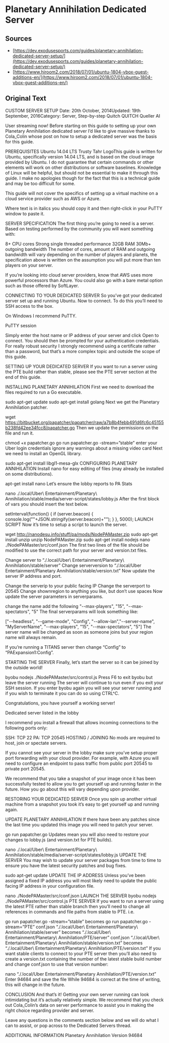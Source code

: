 # Planetary Annihilation Dedicated Server

## Sources

- [https://dev.exodusesports.com/guides/planetary-annihilation-dedicated-server-setup/](https://dev.exodusesports.com/guides/planetary-annihilation-dedicated-server-setup/)
- [https://www.hiroom2.com/2018/07/01/ubuntu-1804-vbox-guest-additions-en/](https://www.hiroom2.com/2018/07/01/ubuntu-1804-vbox-guest-additions-en/)

## Original Text

CUSTOM SERVER SETUP
Date: 20th October, 2014Updated: 19th September, 2016Category: Server, Step-by-step
Quitch
QUITCH
Queller AI
   
User streaming now!
Before starting on this guide to setting up your own Planetary Annihilation dedicated server I’d like to give massive thanks to Cola_Colin whose post on how to setup a dedicated server was the basis for this guide.

PREREQUISITES
Ubuntu 14.04 LTS Trusty Tahr LogoThis guide is written for Ubuntu, specifically version 14.04 LTS, and is based on the cloud image provided by Ubuntu. I do not guarantee that certain commands or other elements will work on other distributions or software baselines. Knowledge of Linux will be helpful, but should not be essential to make it through this guide. I make no apologies though for the fact that this is a technical guide and may be too difficult for some.

This guide will not cover the specifics of setting up a virtual machine on a cloud service provider such as AWS or Azure.

Where text is in italics you should copy it and then right-click in your PuTTY window to paste it.

SERVER SPECIFICATION
The first thing you’re going to need is a server. Based on testing performed by the community you will want something with:

8+ CPU cores
Strong single threaded performance
32GB RAM
30Mb+ outgoing bandwidth
The number of cores, amount of RAM and outgoing bandwidth will vary depending on the number of players and planets, the specification above is written on the assumption you will put more than ten players on your server.

If you’re looking into cloud server providers, know that AWS uses more powerful processors than Azure. You could also go with a bare metal option such as those offered by SoftLayer.

CONNECTING TO YOUR DEDICATED SERVER
So you’ve got your dedicated server set up and running Ubuntu. Now to connect. To do this you’ll need to SSH access to the box.

On Windows I recommend PuTTY.

PuTTY session

Simply enter the host name or IP address of your server and click Open to connect. You should then be prompted for your authentication credentials. For really robust security I strongly recommend using a certificate rather than a password, but that’s a more complex topic and outside the scope of this guide.

SETTING UP YOUR DEDICATED SERVER
If you want to run a server using the PTE build rather than stable, please see the PTE server section at the end of this guide.

INSTALLING PLANETARY ANNIHILATION
First we need to download the files required to run a Go executable.

sudo apt-get update
sudo apt-get install golang
Next we get the Planetary Annihilation patcher.

wget https://bitbucket.org/papatcher/papatcher/raw/a7b8b4febb491d6fc6c45155b238fd42ee34fcc8/papatcher.go
Then we update the permissions on the file and run it.

chmod +x papatcher.go
go run papatcher.go -stream=”stable”
enter your Uber login credentials
ignore any warnings about a missing video card
Next we need to install an OpenGL library.

sudo apt-get install libgl1-mesa-glx
CONFIGURING PLANETARY ANNIHILATION
Install nano for easy editing of files (may already be installed on some distributions).

apt-get install nano
Let’s ensure the lobby reports to PA Stats

nano ./.local/Uber\ Entertainment/Planetary\ Annihilation/stable/media/server-script/states/lobby.js
After the first block of vars you should insert the text below.

setInterval(function() {
if (server.beacon) {
console.log("<BACON>"+JSON.stringify(server.beacon)+"</BACON>");
}
}, 5000);
LAUNCH SCRIPT
Now it’s time to setup a script to launch the server.

wget http://nanodesu.info/stuff/pa/mods/NodePAMaster.zip
sudo apt-get install unzip
unzip NodePAMaster.zip
sudo apt-get install nodejs
nano ./NodePAMaster/src/conf.json
The first two lines of the file should be modified to use the correct path for your server and version.txt files.

Change server to “./.local/Uber\ Entertainment/Planetary\ Annihilation/stable/server”
Change serverversion to “./.local/Uber Entertainment/Planetary Annihilation/stable/version.txt”
Now update the server IP address and port.

Change the serverip to your public facing IP
Change the serverport to 20545
Change shownregion to anything you like, but don’t use spaces
Now update the server parameters in serverparams.

change the name
add the following
"--max-players", "15", "--max-spectators", "5"
The final serverparams will look something like:

["--headless", "--game-mode", "Config", "--allow-lan","--server-name", "MyServerName", "--max-players", "15", "--max-spectators", "5"]
The server name will be changed as soon as someone joins but your region name will always remain.

If you’re running a TITANS server then change “Config” to “PAExpansion1:Config”.

STARTING THE SERVER
Finally, let’s start the server so it can be joined by the outside world!

byobu
nodejs ./NodePAMaster/src/control.js
Press F6 to exit byobu but leave the server running
The server will continue to run even if you exit your SSH session. If you enter byobu again you will see your server running and if you wish to terminate it you can do so using CTRL^C.

Congratulations, you have yourself a working server!

Dedicated server listed in the lobby

I recommend you install a firewall that allows incoming connections to the following ports only:

SSH: TCP 22
PA: TCP 20545
HOSTING / JOINING
No mods are required to host, join or spectate servers.

If you cannot see your server in the lobby make sure you’ve setup proper port forwarding with your cloud provider. For example, with Azure you will need to configure an endpoint to pass traffic from public port 20545 to private port 20545.

We recommend that you take a snapshot of your image once it has been successfully tested to allow you to get yourself up and running faster in the future. How you go about this will vary depending upon provider.

RESTORING YOUR DEDICATED SERVER
Once you spin up another virtual machine from a snapshot you took it’s easy to get yourself up and running again.

UPDATE PLANETARY ANNIHILATION
If there have been any patches since the last time you updated this image you will need to patch your server.

go run papatcher.go
Updates mean you will also need to restore your changes to lobby.js (and version.txt for PTE builds).

nano ./.local/Uber\ Entertainment/Planetary\ Annihilation/stable/media/server-script/states/lobby.js
UPDATE THE SERVER
You may wish to update your server packages from time to time to ensure you have the latest security patches and bug fixes.

sudo apt-get update
UPDATE THE IP ADDRESS
Unless you’ve been assigned a fixed IP address you will most likely need to update the public facing IP address in your configuration file.

nano ./NodePAMaster/src/conf.json
LAUNCH THE SERVER
byobu
nodejs ./NodePAMaster/src/control.js
PTE SERVER
If you want to run a server using the latest PTE rather than stable branch then you’ll need to change all references in commands and file paths from stable to PTE. i.e.

go run papatcher.go -stream=”stable” becomes go run papatcher.go -stream=”PTE”
conf.json “./.local/Uber\ Entertainment/Planetary\ Annihilation/stable/server” becomes “./.local/Uber\ Entertainment/Planetary\ Annihilation/PTE/server”
conf.json “./.local/Uber\ Entertainment/Planetary\ Annihilation/stable/version.txt” becomes “./.local/Uber\ Entertainment/Planetary\ Annihilation/PTE/version.txt”
If you want stable clients to connect to your PTE server then you’ll also need to create a version.txt containing the number of the latest stable build number and change conf.json to use that version number:

nano “./.local/Uber Entertainment/Planetary Annihilation/PTE/version.txt”
Enter 94684 and save the file
While 94684 is correct at the time of writing, this will change in the future.

CONCLUSION
And that’s it! Getting your own server running can look intimidating but it’s actually relatively simple. We recommend that you check out Cola_Colin’s data on server performance to assist you in making the right choice regarding provider and server.

Leave any questions in the comments section below and we will do what I can to assist, or pop across to the Dedicated Servers thread.

ADDITIONAL INFORMATION
Planetary Annihilation Version
94684